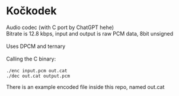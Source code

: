 # Kočkodek
Audio codec (with C port by ChatGPT hehe)
\
Bitrate is 12.8 kbps, input and output is raw PCM data, 8bit unsigned\
\
Uses DPCM and ternary
\
\
Calling the C binary:\
\
`./enc input.pcm out.cat`\
`./dec out.cat output.pcm`

There is an example encoded file inside this repo, named out.cat
